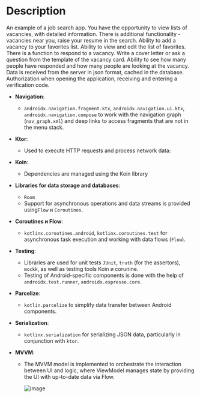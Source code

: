 # Description

An example of a job search app. You have the opportunity to view lists of vacancies, with detailed information. There is additional functionality - vacancies near you, raise your resume in the search. Ability to add a vacancy to your favorites list. Ability to view and edit the list of favorites. There is a function to respond to a vacancy. Write a cover letter or ask a question from the template of the vacancy card. Ability to see how many people have responded and how many people are looking at the vacancy. Data is received from the server in json format, cached in the database. Authorization when opening the application, receiving and entering a verification code.

- **Navigation**:
    
    - `androidx.navigation.fragment.ktx`, `androidx.navigation.ui.ktx`, `androidx.navigation.compose` to work with the navigation graph (`nav_graph.xml`) and deep links to access fragments that are not in the menu stack.
- **Ktor**:
    
    - Used to execute HTTP requests and process network data:
- **Koin**:
    
    - Dependencies are managed using the Koin library
- **Libraries for data storage and databases**:
    
    - `Room` 
    - Support for asynchronous operations and data streams is provided using`Flow` и `Coroutines`.
- **Coroutines и Flow**:
    
    - `kotlinx.coroutines.android`, `kotlinx.coroutines.test` for asynchronous task execution and working with data flows (`Flow`).
- **Testing**:
    
    - Libraries are used for unit tests `JUnit`, `truth` (for the assertors), `mockk`, as well as testing tools Koin и corunine.
    - Testing of Android-specific components is done with the help of `androidx.test.runner`, `androidx.espresso.core`.
- **Parcelize**:
    
    - `kotlin.parcelize` to simplify data transfer between Android components.
- **Serialization**:
    
    - `kotlinx.serialization` for serializing JSON data, particularly in conjunction with `ktor`.
- **MVVM**:
    
    - The MVVM model is implemented to orchestrate the interaction between UI and logic, where ViewModel manages state by providing the UI with up-to-date data via Flow.
    
 
      ![image](https://github.com/user-attachments/assets/cd4dc31d-86e0-4b0a-aa4b-91c4fc430359)

      
